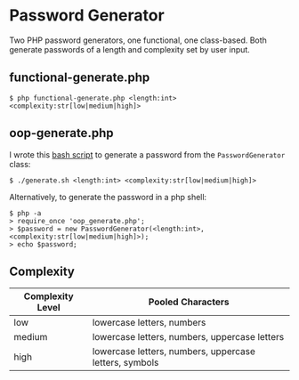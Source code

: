 # Password Generator

Two PHP password generators, one functional, one class-based. Both generate passwords of a length and complexity set by user input.

## functional-generate.php

`$ php functional-generate.php <length:int> <complexity:str[low|medium|high]>`

## oop-generate.php

I wrote this [bash script](/generate.sh) to generate a password from the `PasswordGenerator` class:

`$ ./generate.sh <length:int> <complexity:str[low|medium|high]>`

Alternatively, to generate the password in a php shell:

```
$ php -a
> require_once 'oop_generate.php';
> $password = new PasswordGenerator(<length:int>, <complexity:str[low|medium|high]>);
> echo $password;
```

## Complexity

Complexity Level | Pooled Characters
-- | --
low | lowercase letters, numbers
medium | lowercase letters, numbers, uppercase letters
high | lowercase letters, numbers, uppercase letters, symbols
